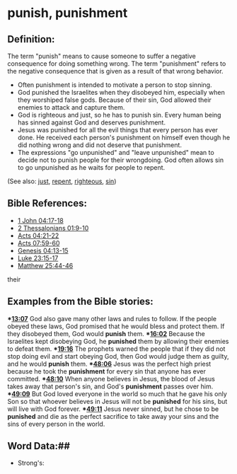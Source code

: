 # punish, punishment #

## Definition: ##

The term "punish" means to cause someone to suffer a negative consequence for doing something wrong. The term "punishment" refers to the negative consequence that is given as a result of that wrong behavior.

* Often punishment is intended to motivate a person to stop sinning.
* God punished the Israelites when they disobeyed him, especially when they worshiped false gods. Because of their sin, God allowed their enemies to attack and capture them.
* God is righteous and just, so he has to punish sin. Every human being has sinned against God and deserves punishment.
* Jesus was punished for all the evil things that every person has ever done. He received each person's punishment on himself even though he did nothing wrong and did not deserve that punishment.
* The expressions "go unpunished" and "leave unpunished" mean to decide not to punish people for their wrongdoing. God often allows sin to go unpunished as he waits for people to repent.

(See also: [just](../kt/justice.md), [repent](../kt/repent.md), [righteous](../kt/righteous.md), [sin](../kt/sin.md))

## Bible References: ##

* [1 John 04:17-18](rc://en/tn/help/1jn/04/17)
* [2 Thessalonians 01:9-10](rc://en/tn/help/2th/01/09)
* [Acts 04:21-22](rc://en/tn/help/act/04/21)
* [Acts 07:59-60](rc://en/tn/help/act/07/59)
* [Genesis 04:13-15](rc://en/tn/help/gen/04/13)
* [Luke 23:15-17](rc://en/tn/help/luk/23/15)
* [Matthew 25:44-46](rc://en/tn/help/mat/25/44)

their
## Examples from the Bible stories: ##

  __*[13:07](rc://en/tn/help/obs/13/07)__ God also gave many other laws and rules to follow. If the people obeyed these laws, God promised that he would bless and protect them. If they disobeyed them, God would __punish__ them. 
  __*[16:02](rc://en/tn/help/obs/16/02)__ Because the Israelites kept disobeying God, he __punished__ them by allowing their enemies to defeat them. 
  __*[19:16](rc://en/tn/help/obs/19/16)__ The prophets warned the people that if they did not stop doing evil and start obeying God, then God would judge them as guilty, and he would __punish__ them. 
  __*[48:06](rc://en/tn/help/obs/48/06)__ Jesus was the perfect high priest because he took the __punishment__ for every sin that anyone has ever committed.
  __*[48:10](rc://en/tn/help/obs/48/10)__ When anyone believes in Jesus, the blood of Jesus takes away that person's sin, and God's __punishment__ passes over him.
  __*[49:09](rc://en/tn/help/obs/49/09)__ But God loved everyone in the world so much that he gave his only Son so that whoever believes in Jesus will not be __punished__ for his sins, but will live with God forever.
  __*[49:11](rc://en/tn/help/obs/49/11)__ Jesus never sinned, but he chose to be __punished__ and die as the perfect sacrifice to take away your sins and the sins of every person in the world.

## Word Data:##

* Strong's: 

